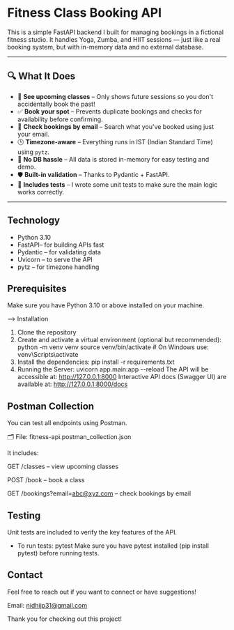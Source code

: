 # Fitness Class Booking API


This is a simple FastAPI backend I built for managing bookings in a fictional fitness studio. It handles Yoga, Zumba, and HIIT sessions — just like a real booking system, but with in-memory data and no external database.

---

## 🔍 What It Does

- 📅 **See upcoming classes** – Only shows future sessions so you don't accidentally book the past!
- ✅ **Book your spot** – Prevents duplicate bookings and checks for availability before confirming.
- 📧 **Check bookings by email** – Search what you've booked using just your email.
- 🕒 **Timezone-aware** – Everything runs in IST (Indian Standard Time) using `pytz`.
- 🧠 **No DB hassle** – All data is stored in-memory for easy testing and demo.
- 🛡️ **Built-in validation** – Thanks to Pydantic + FastAPI.
- 🧪 **Includes tests** – I wrote some unit tests to make sure the main logic works correctly.

---

## Technology

- Python 3.10
- FastAPI– for building APIs fast
- Pydantic – for validating data
- Uvicorn – to serve the API
- pytz – for timezone handling


## Prerequisites

Make sure you have Python 3.10 or above installed on your machine.

--> Installation

1. Clone the repository
2. Create and activate a virtual environment (optional but recommended):
    python -m venv venv
    source venv/bin/activate   # On Windows use: venv\Scripts\activate
3. Install the dependencies:
    pip install -r requirements.txt
4. Running the Server:
    uvicorn app.main:app --reload
The API will be accessible at: http://127.0.0.1:8000
Interactive API docs (Swagger UI) are available at: http://127.0.0.1:8000/docs

## Postman Collection

You can test all endpoints using Postman.

🗂️ File: fitness-api.postman_collection.json

It includes:

GET /classes – view upcoming classes

POST /book – book a class

GET /bookings?email=abc@xyz.com – check bookings by email

## Testing
Unit tests are included to verify the key features of the API.
- To run tests:
    pytest
Make sure you have pytest installed (pip install pytest) before running tests.


## Contact
Feel free to reach out if you want to connect or have suggestions!


Email: nidhijp31@gmail.com

Thank you for checking out this project! 
